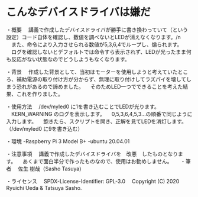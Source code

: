 # こんなデバイスドライバは嫌だ

・概要
　講義で作成したデバイスドライバが勝手に書き換わっていて（という設定）コード自体を確認し、数値を調べないとLEDが消えなくなります。/n
　また、命令により入力させられる数値が5,3,6,4でループし、煽られます。
　ログを確認しないとデフォルトでは命令すら表示されず、LEDが光ったまま何も反応がない状態なのでどうしようもなくなります。
 
・背景
　作成した背景として、当初はモーターを使用しようと考えていたところ、補助電源の取り付け方が分からず、無理に取り付けしてラズパイを壊してしまう恐れがあるので諦めました。
　そのためLED一つでできることを考えた結果、これを作りました。
 
・使用方法
　/dev/myled0 に1を書き込むことでLEDが光ります。
　KERN_WARNING のログを表示します。
　0,5,3,6,4,5,3...の順番で同じように入力します。
　飽きたら、スクリプトを開き、正解を見てLEDを消灯します。（/dev/myled0 に9を書き込む）
 
・環境
-Raspberry Pi 3 Model B+
-ubuntu 20.04.01
 
・注意事項
　講義で作成したデバイスドライバを　改悪　したものとなります。
　あくまで面白半分で作ったものなので、使用はお勧めしません。
　
・筆者
　佐生 樹哉（Sasho Tasuya)
 
・ライセンス
　SPDX-License-Identifier: GPL-3.0
　Copyright (C) 2020 Ryuichi Ueda & Tatsuya Sasho.
